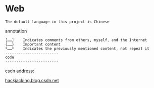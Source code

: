 # Web
`The default language in this project is Chinese`

annotation
```
[……]	Indicates comments from others, myself, and the Internet
{……}	Important content
*……*	Indicates the previously mentioned content, not repeat it
------------------------
code
------------------------
```
csdn address:

[hackjacking.blog.csdn.net](https://hackjacking.blog.csdn.net/)
